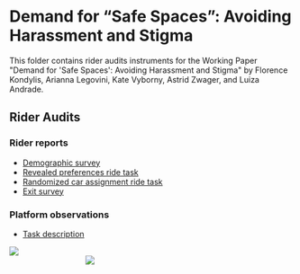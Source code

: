# Demand for “Safe Spaces”: Avoiding Harassment and Stigma
This folder contains rider audits instruments for the Working Paper "Demand for 'Safe Spaces': Avoiding Harassment and Stigma" by Florence Kondylis, Arianna Legovini, Kate Vyborny, Astrid Zwager, and Luiza Andrade.

## Rider Audits

### Rider reports
- [Demographic survey](https://github.com/worldbank/rio-safe-space/blob/master/Online%20Appendices/Supplemental%20Material/Rider%20audits/Rider%20reports/Demographic%20survey.md)
- [Revealed preferences ride task](https://github.com/worldbank/rio-safe-space/blob/master/Online%20Appendices/Supplemental%20Material/Rider%20audits/Rider%20reports/Revealed%20preferences%20rides.md)
- [Randomized car assignment ride task](https://github.com/worldbank/rio-safe-space/blob/master/Online%20Appendices/Supplemental%20Material/Rider%20audits/Rider%20reports/Randomized%20car%20assignment%20rides.md)
- [Exit survey](https://github.com/worldbank/rio-safe-space/blob/master/Online%20Appendices/Supplemental%20Material/Rider%20audits/Rider%20reports/Exit%20survey.md)

### Platform observations
- [Task description](https://github.com/worldbank/rio-safe-space/tree/master/Online%20Appendices/Supplemental%20Material/Rider%20audits/Platform%20observations)

<div class = "row">
  <div class = "column" style = "width:30%">
    <img src="https://github.com/worldbank/rio-safe-space/blob/master/img/wb.png" align = "left">
  </div>
  <div class = "column" style = "width:30%">
    <img src="https://github.com/worldbank/rio-safe-space/blob/master/img/i2i.png" align = "right">
  </div>
</div>
